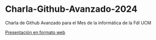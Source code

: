 # Charla-Github-Avanzado-2024

Charla de Github Avanzado para el Mes de la informática de la FdI UCM

[Presentación en formato web](alk222.github.io/Charla-Github-Avanzado-2024/index.md)
